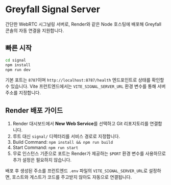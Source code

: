 # Greyfall Signal Server

간단한 WebRTC 시그널링 서버로, Render와 같은 Node 호스팅에 배포해 Greyfall 콘솔의 자동 연결을 지원합니다.

## 빠른 시작

```bash
cd signal
npm install
npm run dev
```

기본 포트는 `8787`이며 `http://localhost:8787/health` 엔드포인트로 상태를 확인할 수 있습니다. Vite 프런트엔드에서는 `VITE_SIGNAL_SERVER_URL` 환경 변수를 통해 서버 주소를 지정합니다.

## Render 배포 가이드

1. Render 대시보드에서 **New Web Service**를 선택하고 Git 리포지토리를 연결합니다.
2. 루트 대신 `signal/` 디렉터리를 서비스 경로로 지정합니다.
3. Build Command: `npm install && npm run build`
4. Start Command: `npm run start`
5. 무료 인스턴스 기준으로 포트는 Render가 제공하는 `$PORT` 환경 변수를 사용하므로 추가 설정은 필요하지 않습니다.

배포 후 생성된 주소를 프런트엔드 `.env` 파일의 `VITE_SIGNAL_SERVER_URL`로 설정하면, 호스트와 게스트가 코드를 주고받지 않아도 자동으로 연결됩니다.
